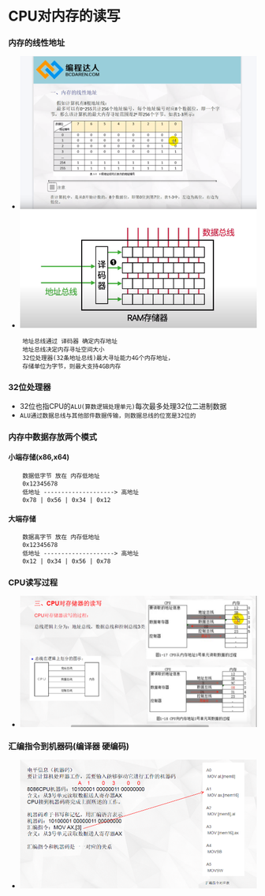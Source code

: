 # CPU对内存的读写
### 内存的线性地址
* ![](./img/03%20内存线性结构.png)
* ![](./img/03%20地址总线寻址原理.png)
```
    地址总线通过 译码器 确定内存地址
    地址总线决定内存寻址空间大小
    32位处理器(32条地址总线)最大寻址能力4G个内存地址，
    存储单位为字节，则最大支持4GB内存

```
### 32位处理器
* 32位也指CPU的`ALU(算数逻辑处理单元)`每次最多处理32位二进制数据
* `ALU通过数据总线与其他部件数据传输，则数据总线的位宽是32位的`

### 内存中数据存放两个模式
#### 小端存储(x86,x64)
```
    数据低字节 放在 内存低地址
    0x12345678
    低地址 --------------------> 高地址
    0x78 | 0x56 | 0x34 | 0x12
```
#### 大端存储
```
    数据高字节 放在 内存低地址
    0x12345678
    低地址 --------------------> 高地址
    0x12 | 0x34 | 0x56 | 0x78
```

### CPU读写过程
* ![](./img/03%20CPU读写过程.png)

### 汇编指令到机器码(编译器 硬编码)
* ![](./img/03%20汇编指令到机器码(编译器%20硬编码).png)